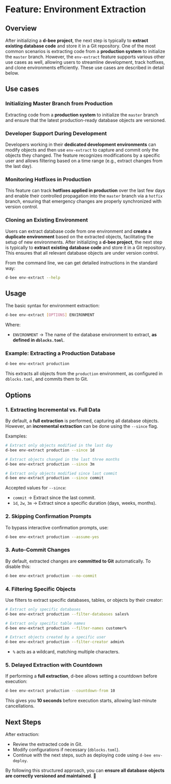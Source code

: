 # Feature: Environment Extraction

## Overview

After initializing a **d-bee project**, the next step is typically to **extract existing database code** and store it in a Git repository. One of the most common scenarios is extracting code from a **production system** to initialize the `master` branch. However, the `env-extract` feature supports various other use cases as well, allowing users to streamline development, track hotfixes, and clone environments efficiently. These use cases are described in detail below.

## Use cases

### **Initializing Master Branch from Production**

Extracting code from a **production system** to initialize the `master` branch and ensure that the latest production-ready database objects are versioned.

### **Developer Support During Development**

Developers working in their **dedicated development environments** can modify objects and then use `env-extract` to capture and commit only the objects they changed. The feature recognizes modifications by a specific user and allows filtering based on a time range (e.g., extract changes from the last day).

### **Monitoring Hotfixes in Production**

This feature can track **hotfixes applied in production** over the last few days and enable their controlled propagation into the `master` branch via a `hotfix` branch, ensuring that emergency changes are properly synchronized with version control.

### **Cloning an Existing Environment**

Users can extract database code from one environment and **create a duplicate environment** based on the extracted objects, facilitating the setup of new environments. After initializing a **d-bee project**, the next step is typically to **extract existing database code** and store it in a Git repository. This ensures that all relevant database objects are under version control.

From the command line, we can get detailed instructions in the standard way:

```bash
d-bee env-extract --help
```

## Usage

The basic syntax for environment extraction:

```bash
d-bee env-extract [OPTIONS] ENVIRONMENT
```

Where:

- `ENVIRONMENT` → The name of the database environment to extract, **as defined in `dblocks.toml`**.

### Example: Extracting a Production Database

```bash
d-bee env-extract production
```

This extracts all objects from the `production` environment, as configured in `dblocks.toml`, and commits them to Git.

## Options

### **1\. Extracting Incremental vs. Full Data**

By default, a **full extraction** is performed, capturing all database objects. However, an **incremental extraction** can be done using the `--since` flag.

Examples:

```bash
# Extract only objects modified in the last day
d-bee env-extract production --since 1d

# Extract objects changed in the last three months
d-bee env-extract production --since 3m

# Extract only objects modified since last commit
d-bee env-extract production --since commit
```

Accepted values for `--since`:

- `commit` → Extract since the last commit.
- `1d`, `2w`, `3m` → Extract since a specific duration (days, weeks, months).

### **2\. Skipping Confirmation Prompts**

To bypass interactive confirmation prompts, use:

```bash
d-bee env-extract production --assume-yes
```

### **3\. Auto-Commit Changes**

By default, extracted changes are **committed to Git** automatically. To disable this:

```bash
d-bee env-extract production --no-commit
```

### **4\. Filtering Specific Objects**

Use filters to extract specific databases, tables, or objects by their creator:

```bash
# Extract only specific databases
d-bee env-extract production --filter-databases sales%

# Extract only specific table names
d-bee env-extract production --filter-names customer%

# Extract objects created by a specific user
d-bee env-extract production --filter-creator admin%
```

- `%` acts as a wildcard, matching multiple characters.

### **5\. Delayed Extraction with Countdown**

If performing a **full extraction**, d-bee allows setting a countdown before execution:

```bash
d-bee env-extract production --countdown-from 10
```

This gives you **10 seconds** before execution starts, allowing last-minute cancellations.

## Next Steps

After extraction:

- Review the extracted code in Git.
- Modify configurations if necessary (`dblocks.toml`).
- Continue with the next steps, such as deploying code using `d-bee env-deploy`.

By following this structured approach, you can **ensure all database objects are correctly versioned and maintained**. 🚀
